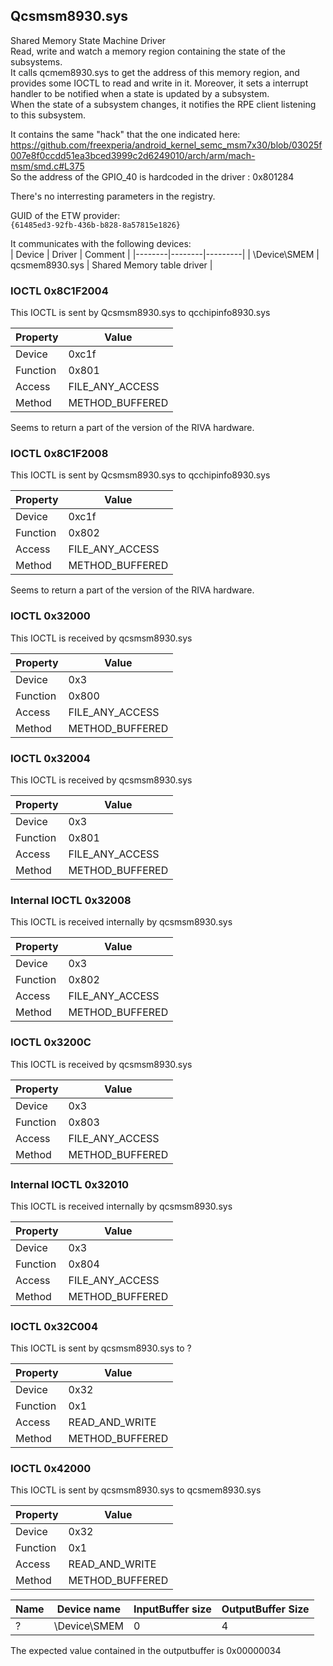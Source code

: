 ## Qcsmsm8930.sys

Shared Memory State Machine Driver  
Read, write and watch a memory region containing the state of the subsystems.  
It calls qcmem8930.sys to get the address of this memory region, and provides some IOCTL to read and write in it. Moreover, it sets a interrupt handler to be notified when a state is updated by a subsystem.  
When the state of a subsystem changes, it notifies the RPE client listening to this subsystem.  

It contains the same "hack" that the one indicated here: https://github.com/freexperia/android_kernel_semc_msm7x30/blob/03025f007e8f0ccdd51ea3bced3999c2d6249010/arch/arm/mach-msm/smd.c#L375  
So the address of the GPIO_40 is hardcoded in the driver : 0x801284  

There's no interresting parameters in the registry.  

GUID of the ETW provider:  
`{61485ed3-92fb-436b-b828-8a57815e1826}`

It communicates with the following devices:  
| Device | Driver | Comment |
|--------|--------|---------|
| \Device\SMEM | qcsmem8930.sys | Shared Memory table driver |

### IOCTL 0x8C1F2004

This IOCTL is sent by Qcsmsm8930.sys to qcchipinfo8930.sys 

| Property | Value |
|----------|-------|
| Device | 0xc1f |
| Function | 0x801 |
| Access | FILE_ANY_ACCESS |
| Method | METHOD_BUFFERED |

Seems to return a part of the version of the RIVA hardware.  

### IOCTL 0x8C1F2008

This IOCTL is sent by Qcsmsm8930.sys to qcchipinfo8930.sys 

| Property | Value |
|----------|-------|
| Device | 0xc1f |
| Function | 0x802 |
| Access | FILE_ANY_ACCESS |
| Method | METHOD_BUFFERED |

Seems to return a part of the version of the RIVA hardware.  

### IOCTL 0x32000

This IOCTL is received by qcsmsm8930.sys  

| Property | Value |
|----------|-------|
| Device | 0x3 |
| Function | 0x800 |
| Access | FILE_ANY_ACCESS |
| Method | METHOD_BUFFERED |

### IOCTL 0x32004

This IOCTL is received by qcsmsm8930.sys  

| Property | Value |
|----------|-------|
| Device | 0x3 |
| Function | 0x801 |
| Access | FILE_ANY_ACCESS |
| Method | METHOD_BUFFERED |


### Internal IOCTL 0x32008

This IOCTL is received internally by qcsmsm8930.sys  

| Property | Value |
|----------|-------|
| Device | 0x3 |
| Function | 0x802 |
| Access | FILE_ANY_ACCESS |
| Method | METHOD_BUFFERED |

### IOCTL 0x3200C

This IOCTL is received by qcsmsm8930.sys  

| Property | Value |
|----------|-------|
| Device | 0x3 |
| Function | 0x803 |
| Access | FILE_ANY_ACCESS |
| Method | METHOD_BUFFERED |

### Internal IOCTL 0x32010

This IOCTL is received internally by qcsmsm8930.sys  

| Property | Value |
|----------|-------|
| Device | 0x3 |
| Function | 0x804 |
| Access | FILE_ANY_ACCESS |
| Method | METHOD_BUFFERED |

### IOCTL 0x32C004

This IOCTL is sent by qcsmsm8930.sys to ?

| Property | Value |
|----------|-------|
| Device | 0x32 |
| Function | 0x1 |
| Access | READ_AND_WRITE |
| Method | METHOD_BUFFERED |

### IOCTL 0x42000

This IOCTL is sent by qcsmsm8930.sys to qcsmem8930.sys

| Property | Value |
|----------|-------|
| Device | 0x32 |
| Function | 0x1 |
| Access | READ_AND_WRITE |
| Method | METHOD_BUFFERED |

| Name | Device name | InputBuffer size | OutputBuffer Size |
|------|-------------|------------------|--------------------|
| ? | \Device\SMEM | 0 | 4 |

The expected value contained in the outputbuffer is 0x00000034  

